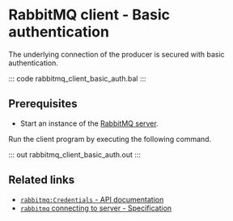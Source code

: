 # RabbitMQ client - Basic authentication

The underlying connection of the producer is secured with basic authentication.

::: code rabbitmq_client_basic_auth.bal :::

## Prerequisites
- Start an instance of the [RabbitMQ server](https://www.rabbitmq.com/download.html).

Run the client program by executing the following command.

::: out rabbitmq_client_basic_auth.out :::

## Related links
- [`rabbitmq:Credentials` - API documentation](https://lib.ballerina.io/ballerinax/rabbitmq/latest/records/Credentials)
- [`rabbitmq` connecting to server - Specification](https://github.com/ballerina-platform/module-ballerinax-rabbitmq/blob/master/docs/spec/spec.md#2-connection)
